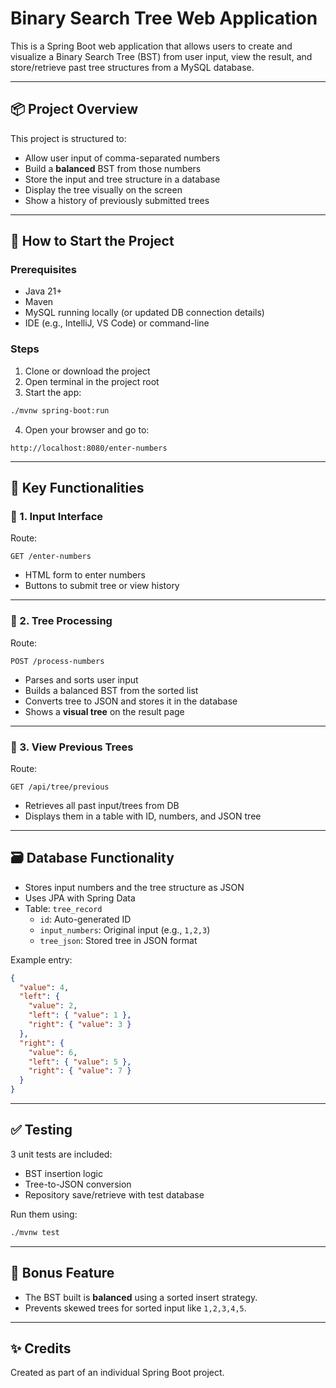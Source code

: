 # Binary Search Tree Web Application

This is a Spring Boot web application that allows users to create and visualize a Binary Search Tree (BST) from user input, view the result, and store/retrieve past tree structures from a MySQL database.

---

## 📦 Project Overview

This project is structured to:

- Allow user input of comma-separated numbers
- Build a **balanced** BST from those numbers
- Store the input and tree structure in a database
- Display the tree visually on the screen
- Show a history of previously submitted trees

---

## 🚀 How to Start the Project

### Prerequisites

- Java 21+
- Maven
- MySQL running locally (or updated DB connection details)
- IDE (e.g., IntelliJ, VS Code) or command-line

### Steps

1. Clone or download the project
2. Open terminal in the project root
3. Start the app:

```bash
./mvnw spring-boot:run
```

4. Open your browser and go to:

```
http://localhost:8080/enter-numbers
```

---

## 🧩 Key Functionalities

### 🔷 1. Input Interface

Route:
```
GET /enter-numbers
```

- HTML form to enter numbers
- Buttons to submit tree or view history

---

### 🔷 2. Tree Processing

Route:
```
POST /process-numbers
```

- Parses and sorts user input
- Builds a balanced BST from the sorted list
- Converts tree to JSON and stores it in the database
- Shows a **visual tree** on the result page

---

### 🔷 3. View Previous Trees

Route:
```
GET /api/tree/previous
```

- Retrieves all past input/trees from DB
- Displays them in a table with ID, numbers, and JSON tree

---

## 🗃️ Database Functionality

- Stores input numbers and the tree structure as JSON
- Uses JPA with Spring Data
- Table: `tree_record`
  - `id`: Auto-generated ID
  - `input_numbers`: Original input (e.g., `1,2,3`)
  - `tree_json`: Stored tree in JSON format

Example entry:

```json
{
  "value": 4,
  "left": {
    "value": 2,
    "left": { "value": 1 },
    "right": { "value": 3 }
  },
  "right": {
    "value": 6,
    "left": { "value": 5 },
    "right": { "value": 7 }
  }
}
```

---

## ✅ Testing

3 unit tests are included:

- BST insertion logic
- Tree-to-JSON conversion
- Repository save/retrieve with test database

Run them using:

```bash
./mvnw test
```

---

## 🧠 Bonus Feature

- The BST built is **balanced** using a sorted insert strategy.
- Prevents skewed trees for sorted input like `1,2,3,4,5`.

---

## ✨ Credits

Created as part of an individual Spring Boot project.
